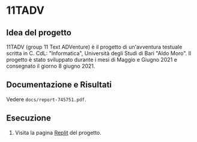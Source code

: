 # 11TADV

## Idea del progetto

11TADV (group 11 Text ADVenture) è il progetto di un'avventura testuale scritta in C.
CdL: "Informatica", Università degli Studi di Bari "Aldo Moro".
Il progetto è stato sviluppato durante i mesi di Maggio e Giugno 2021 e consegnato il giorno 8 giugno 2021.

## Documentazione e Risultati

Vedere `docs/report-745751.pdf`.

## Esecuzione

1. Visita la pagina [Replit](https://www.google.com) del progetto.
